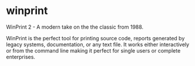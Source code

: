 # winprint
WinPrint 2 - A modern take on the the classic from 1988.

WinPrint is the perfect tool for printing source code, reports generated by legacy systems, documentation, or any text file. It works either interactively or from the command line making it perfect for single users or complete enterprises.

